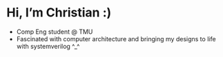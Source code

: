 # Hi, I’m Christian :)

- Comp Eng student @ TMU  
- Fascinated with computer architecture and bringing my designs to life with systemverilog ^_^
